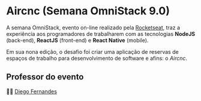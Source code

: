# Aircnc (Semana OmniStack 9.0)
A semana OmniStack, evento on-line realizado pela [Rocketseat](https://rocketseat.com.br), traz a experiência aos programadores de trabalharem com as tecnologias **NodeJS** (back-end), **ReactJS** (front-end) e **React Native** (mobile).

Em sua nona edição, o desafio foi criar uma aplicação de reservas de espaços de trabalho para desenvolvimento de software e afins: o *Aircnc*.

## Professor do evento
:man_teacher: [Diego Fernandes](https://github.com/diego3g)
